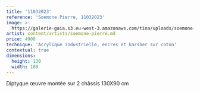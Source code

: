 ```yaml
---
title: '11032023'
reference: 'Soemone Pierre, 11032023'
image: >-
  https://galerie-gaia.s3.eu-west-3.amazonaws.com/tina/uploads/soemone-pierre/pierresoemone_11032023.jpg
artist: content/artists/soemone-pierre.md
price: 4900
technique: 'Acrylique industrielle, encres et karsher sur coton'
contextual: true
dimensions:
  height: 130
  width: 180
---
```


Diptyque œuvre montée sur 2 châssis 130X90 cm
